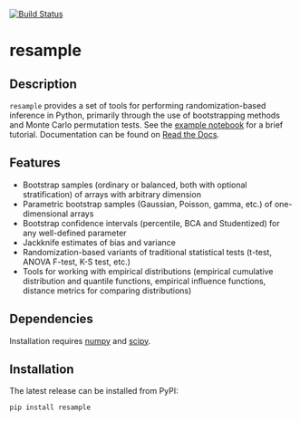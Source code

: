 [![Build Status](https://dev.azure.com/dsaxton/dsaxton/_apis/build/status/dsaxton.resample?branchName=master)](https://dev.azure.com/dsaxton/dsaxton/_build/latest?definitionId=1&branchName=master)

# resample

Description
--------

`resample` provides a set of tools for performing randomization-based inference in Python, primarily through the use of bootstrapping methods and Monte Carlo permutation tests.  See the [example notebook](https://github.com/dsaxton/resample/blob/master/examples/resample.ipynb) for a brief tutorial.  Documentation can be found on [Read the Docs](https://resample.readthedocs.io/en/latest/).

Features
--------

* Bootstrap samples (ordinary or balanced, both with optional stratification) of arrays with arbitrary dimension
* Parametric bootstrap samples (Gaussian, Poisson, gamma, etc.) of one-dimensional arrays
* Bootstrap confidence intervals (percentile, BCA and Studentized) for any well-defined parameter
* Jackknife estimates of bias and variance
* Randomization-based variants of traditional statistical tests (t-test, ANOVA F-test, K-S test, etc.)
* Tools for working with empirical distributions (empirical cumulative distribution and quantile functions, empirical influence functions, distance metrics for comparing distributions)

Dependencies
------------

Installation requires [numpy](http://www.numpy.org/) and [scipy](https://www.scipy.org/).

Installation
------------

The latest release can be installed from PyPI:

    pip install resample

